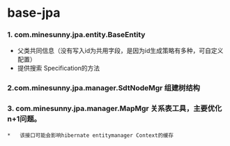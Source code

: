 # base-jpa

### 1. com.minesunny.jpa.entity.BaseEntity

* 父类共同信息（没有写入id为共用字段，是因为id生成策略有多种，可自定义配置）
* 提供搜索 Specification的方法

### 2.com.minesunny.jpa.manager.SdtNodeMgr 组建树结构

### 3. com.minesunny.jpa.manager.MapMgr 关系表工具，主要优化n+1问题。

    *   该接口可能会影响hibernate entitymanager Context的缓存